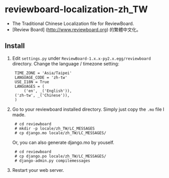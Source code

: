 reviewboard-localization-zh_TW
=======================

* The Traditional Chinese Localization file for ReviewBoard.
* [Review Board] (http://www.reviewboard.org) 的繁體中文化。

Install
-----------------------
1. Edit `settings.py` under `ReviewBoard-1.x.x-py2.x.egg/reviewboard` directory.
    Change the language / timezone setting:

	    TIME_ZONE = 'Asia/Taipei'
	    LANGUAGE_CODE = 'zh-tw'
	    USE_I18N = True
	    LANGUAGES = (
	        ('en', _('English')),
		('zh-tw', _('Chinese')),
	    )

2. Go to your reviewboard installed directory.
    Simply just copy the `.mo` file I made.

	    # cd reviewboard
	    # mkdir -p locale/zh_TW/LC_MESSAGES
	    # cp django.mo locale/zh_TW/LC_MESSAGES/

    Or, you can also generate django.mo by youself.

	    # cd reviewboard
	    # cp django.po locale/zh_TW/LC_MESSAGES/
	    # django-admin.py compilemessages

2. Restart your web server.

